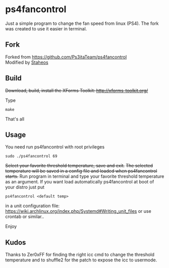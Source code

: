 # ps4fancontrol

Just a simple program to change the fan speed from linux (PS4).
The fork was created to use it easier in terminal.

## Fork

Forked from https://github.com/Ps3itaTeam/ps4fancontrol  
Modified by [Staheos](https://github.com/Staheos)

## Build
~~Download, build, install the XForms Toolkit: http://xforms-toolkit.org/~~

Type 
```
make
```
That's all

## Usage
You need run ps4fancontrol with root privileges
```
sudo ./ps4fancontrol 69
```
~~Select your favorite threshold temperature, save and exit.~~
~~The selected temperature will be saved in a config file and loaded when ps4fancontrol starts.~~
Run program in terminal and type your favorite threshold temperature as an argument.
If you want load automatically ps4fancontrol at boot of your distro just put
```
ps4fancontrol <default temp>
```
in a unit configuration file: https://wiki.archlinux.org/index.php/Systemd#Writing_unit_files or use crontab or similar..

Enjoy

## Kudos
Thanks to Zer0xFF for finding the right icc cmd to change the threshold temperature
and to shuffle2 for the patch to expose the icc to usermode.
